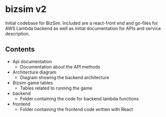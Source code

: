 # bizsim v2

Initial codebase for BizSim. Included are a react-front end and go-files for AWS Lambda backend as well as initial documentation for APIs and service description.

## Contents

- Api documentation
  - Documentation about the API methods
- Architecture diagram
  - Diagram showing the backend architecture
- Bizsim game tables
  - Tables related to running the game
- backend
  - Folder containing the code for backend lambda functions
- frontend
  - Folder containing the frontend code written with React
